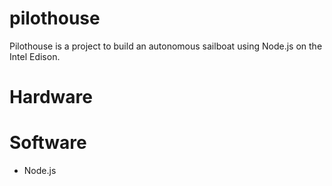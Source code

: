 # pilothouse

Pilothouse is a project to build an autonomous sailboat using Node.js on the Intel Edison.


# Hardware



# Software

- Node.js




